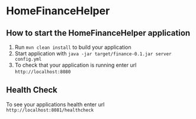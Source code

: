 # HomeFinanceHelper

How to start the HomeFinanceHelper application
---

1. Run `mvn clean install` to build your application
1. Start application with `java -jar target/finance-0.1.jar server config.yml`
1. To check that your application is running enter url `http://localhost:8080`

Health Check
---

To see your applications health enter url `http://localhost:8081/healthcheck`

